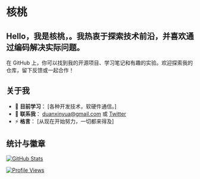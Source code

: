 


# 核桃

## Hello，我是核桃，。我热衷于探索技术前沿，并喜欢通过编码解决实际问题。

在 GitHub 上，你可以找到我的开源项目、学习笔记和有趣的实验。欢迎探索我的仓库，留下反馈或一起合作！

## 关于我
- 🌱 **目前学习**： [各种开发技术，软硬件通信。]
- 💬 **联系我**： [duanxinyua@gmail.com](mailto:duanxinyua@gmail.com) 或 [Twitter](https://x.com/vt4pT5J9CIB9uhC)
- ⚡ **格言**： [从现在开始努力，一切都来得及]

## 统计与徽章
[![GitHub Stats](https://github-readme-stats.vercel.app/api?username=duanxinyua&show_icons=true&theme=dark)](https://github.com/duanxinyua)

[![Profile Views](https://komarev.com/ghpvc/?username=duanxinyua&label=Profile%20views&color=0e75b6&style=flat)](https://github.com/duanxinyua)
